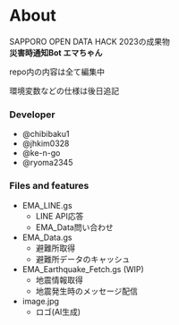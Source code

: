 # About
SAPPORO OPEN DATA HACK 2023の成果物\
**災害時通知Bot エマちゃん**

repo内の内容は全て編集中

環境変数などの仕様は後日追記

### Developer
- @chibibaku1
- @jhkim0328
- @ke-n-go
- @ryoma2345

### Files and features
- EMA_LINE.gs
  - LINE API応答
  - EMA_Data問い合わせ
- EMA_Data.gs
  - 避難所取得
  - 避難所データのキャッシュ
- EMA_Earthquake_Fetch.gs (WIP)
  - 地震情報取得
  - 地震発生時のメッセージ配信
- image.jpg
  - ロゴ(AI生成)